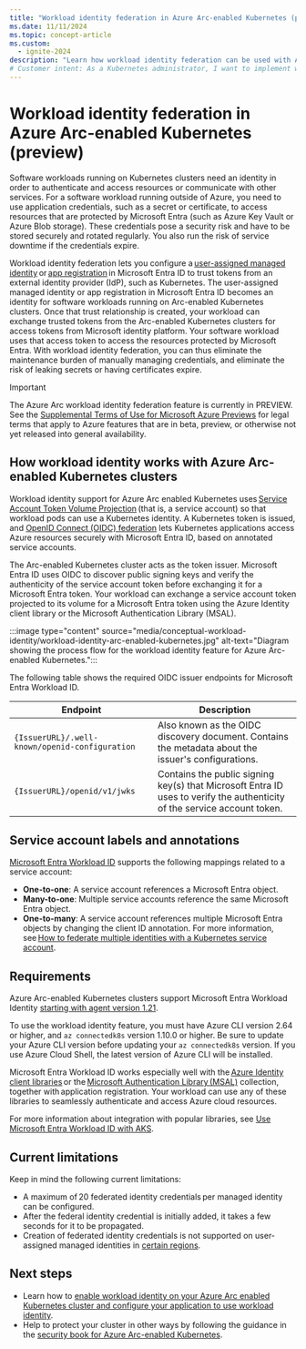 ```yaml
---
title: "Workload identity federation in Azure Arc-enabled Kubernetes (preview)"
ms.date: 11/11/2024
ms.topic: concept-article
ms.custom:
  - ignite-2024
description: "Learn how workload identity federation can be used with Azure Arc-enabled Kubernetes clusters."
# Customer intent: As a Kubernetes administrator, I want to implement workload identity federation in Azure Arc-enabled Kubernetes clusters, so that I can securely manage identities without the risk of credential leakage or expiration, thereby enhancing the security and stability of my applications.
---
```


# Workload identity federation in Azure Arc-enabled Kubernetes (preview)

Software workloads running on Kubernetes clusters need an identity in order to authenticate and access resources or communicate with other services. For a software workload running outside of Azure, you need to use application credentials, such as a secret or certificate, to access resources that are protected by Microsoft Entra (such as Azure Key Vault or Azure Blob storage). These credentials pose a security risk and have to be stored securely and rotated regularly. You also run the risk of service downtime if the credentials expire.

Workload identity federation lets you configure a [user-assigned managed identity](/entra/identity/managed-identities-azure-resources/how-manage-user-assigned-managed-identities) or [app registration](/entra/identity-platform/app-objects-and-service-principals) in Microsoft Entra ID to trust tokens from an external identity provider (IdP), such as Kubernetes. The user-assigned managed identity or app registration in Microsoft Entra ID becomes an identity for software workloads running on Arc-enabled Kubernetes clusters. Once that trust relationship is created, your workload can exchange trusted tokens from the Arc-enabled Kubernetes clusters for access tokens from Microsoft identity platform. Your software workload uses that access token to access the resources protected by Microsoft Entra. With workload identity federation, you can thus eliminate the maintenance burden of manually managing credentials, and eliminate the risk of leaking secrets or having certificates expire.

> [!IMPORTANT]
> The Azure Arc workload identity federation feature is currently in PREVIEW.
> See the [Supplemental Terms of Use for Microsoft Azure Previews](https://azure.microsoft.com/support/legal/preview-supplemental-terms/) for legal terms that apply to Azure features that are in beta, preview, or otherwise not yet released into general availability.

## How workload identity works with Azure Arc-enabled Kubernetes clusters

Workload identity support for Azure Arc enabled Kubernetes uses [Service Account Token Volume Projection](https://kubernetes.io/docs/tasks/configure-pod-container/configure-service-account/#serviceaccount-token-volume-projection) (that is, a service account) so that workload pods can use a Kubernetes identity. A Kubernetes token is issued, and [OpenID Connect (OIDC) federation](https://kubernetes.io/docs/reference/access-authn-authz/authentication/#openid-connect-tokens) lets Kubernetes applications access Azure resources securely with Microsoft Entra ID, based on annotated service accounts.

The Arc-enabled Kubernetes cluster acts as the token issuer. Microsoft Entra ID uses OIDC to discover public signing keys and verify the authenticity of the service account token before exchanging it for a Microsoft Entra token. Your workload can exchange a service account token projected to its volume for a Microsoft Entra token using the Azure Identity client library or the Microsoft Authentication Library (MSAL).

:::image type="content" source="media/conceptual-workload-identity/workload-identity-arc-enabled-kubernetes.jpg" alt-text="Diagram showing the process flow for the workload identity feature for Azure Arc-enabled Kubernetes.":::

The following table shows the required OIDC issuer endpoints for Microsoft Entra Workload ID.

|Endpoint  |Description  |
|---------|---------|
|`{IssuerURL}/.well-known/openid-configuration`     |  Also known as the OIDC discovery document. Contains the metadata about the issuer's configurations.        |
|`{IssuerURL}/openid/v1/jwks`    |Contains the public signing key(s) that Microsoft Entra ID uses to verify the authenticity of the service account token.          |

## Service account labels and annotations

[Microsoft Entra Workload ID](/azure/active-directory/develop/workload-identities-overview) supports the following mappings related to a service account:

- **One-to-one**: A service account references a Microsoft Entra object.
- **Many-to-one**: Multiple service accounts reference the same Microsoft Entra object.
- **One-to-many**: A service account references multiple Microsoft Entra objects by changing the client ID annotation. For more information, see [How to federate multiple identities with a Kubernetes service account](https://azure.github.io/azure-workload-identity/docs/faq.html#how-to-federate-multiple-identities-with-a-kubernetes-service-account).

## Requirements

Azure Arc-enabled Kubernetes clusters support Microsoft Entra Workload Identity [starting with agent version 1.21](release-notes.md).

To use the workload identity feature, you must have Azure CLI version 2.64 or higher, and `az connectedk8s` version 1.10.0 or higher. Be sure to update your Azure CLI version before updating your `az connectedk8s` version. If you use Azure Cloud Shell, the latest version of Azure CLI will be installed.

Microsoft Entra Workload ID works especially well with the [Azure Identity client libraries](/azure/aks/workload-identity-overview?tabs=dotnet#azure-identity-client-libraries) or the [Microsoft Authentication Library (MSAL)](/azure/active-directory/develop/msal-overview) collection, together with application registration. Your workload can use any of these libraries to seamlessly authenticate and access Azure cloud resources.

For more information about integration with popular libraries, see [Use Microsoft Entra Workload ID with AKS](/azure/aks/workload-identity-overview?bs=dotnet#azure-identity-client-libraries).

## Current limitations

Keep in mind the following current limitations:

- A maximum of 20 federated identity credentials per managed identity can be configured.
- After the federal identity credential is initially added, it takes a few seconds for it to be propagated.
- Creation of federated identity credentials is not supported on user-assigned managed identities in [certain regions](/entra/workload-id/workload-identity-federation-considerations#unsupported-regions-user-assigned-managed-identities).

## Next steps

- Learn how to [enable workload identity on your Azure Arc enabled Kubernetes cluster and configure your application to use workload identity](workload-identity.md).
- Help to protect your cluster in other ways by following the guidance in the [security book for Azure Arc-enabled Kubernetes](conceptual-security-book.md).
